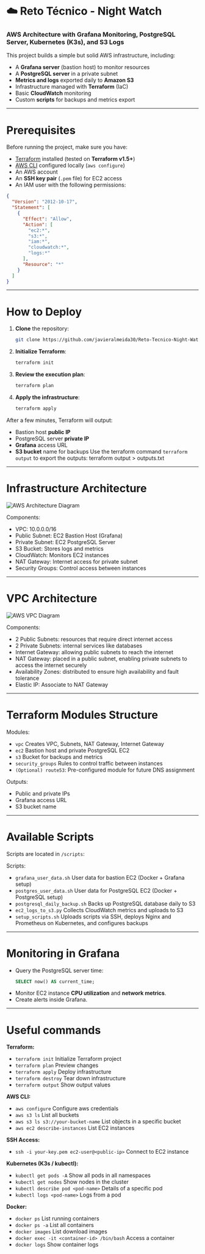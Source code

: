 # ☁️ Reto Técnico - Night Watch
### AWS Architecture with Grafana Monitoring, PostgreSQL Server, Kubernetes (K3s), and S3 Logs

This project builds a simple but solid AWS infrastructure, including:
- A **Grafana server** (bastion host) to monitor resources
- A **PostgreSQL server** in a private subnet
- **Metrics and logs** exported daily to **Amazon S3**
- Infrastructure managed with **Terraform** (IaC)
- Basic **CloudWatch** monitoring
- Custom **scripts** for backups and metrics export

---

# Prerequisites

Before running the project, make sure you have:

- [Terraform](https://www.terraform.io/downloads) installed (tested on **Terraform v1.5+**)
- [AWS CLI](https://aws.amazon.com/cli/) configured locally (`aws configure`)
- An AWS account
- An **SSH key pair** (`.pem` file) for EC2 access
- An IAM user with the following permissions:

```json
{
  "Version": "2012-10-17",
  "Statement": [
    {
      "Effect": "Allow",
      "Action": [
        "ec2:*",
        "s3:*",
        "iam:*",
        "cloudwatch:*",
        "logs:*"
      ],
      "Resource": "*"
    }
  ]
}
```

---

# How to Deploy

1. **Clone** the repository:
   ```bash
   git clone https://github.com/javieralmeida30/Reto-Tecnico-Night-Watch.git
   ```

2. **Initialize Terraform**:
   ```bash
   terraform init
   ```

3. **Review the execution plan**:
   ```bash
   terraform plan
   ```

4. **Apply the infrastructure**:
   ```bash
   terraform apply
   ```

After a few minutes, Terraform will output:
- Bastion host **public IP**
- PostgreSQL server **private IP**
- **Grafana** access URL
- **S3 bucket** name for backups
Use the terraform command `terraform output` to export the outputs: terraform output > outputs.txt

---

# Infrastructure Architecture

![AWS Architecture Diagram](/images/NightWatchArquitecture.png)


 Components:
 - VPC: 10.0.0.0/16
 - Public Subnet: EC2 Bastion Host (Grafana) 
 - Private Subnet: EC2 PostgreSQL Server 
 - S3 Bucket: Stores logs and metrics 
 - CloudWatch: Monitors EC2 instances 
 - NAT Gateway: Internet access for private subnet 
 - Security Groups: Control access between instances 

---
# VPC Architecture
![AWS VPC Diagram](/images/NightWatchVPCArquitecture.png)


 Components:
 - 2 Public Subnets: resources that require direct internet access
 - 2 Private Subnets: internal services like databases
 - Internet Gateway: allowing public subnets to reach the internet
 - NAT Gateway: placed in a public subnet, enabling private subnets to access the internet securely
 - Availability Zones: distributed to ensure high availability and fault tolerance
 - Elastic IP: Associate to NAT Gateway
---

#  Terraform Modules Structure

Modules:
- `vpc` Creates VPC, Subnets, NAT Gateway, Internet Gateway
- `ec2` Bastion host and private PostgreSQL EC2 
- `s3` Bucket for backups and metrics 
- `security_groups` Rules to control traffic between instances 
- `(Optional) route53`: Pre-configured module for future DNS assignment

Outputs:
- Public and private IPs
- Grafana access URL
- S3 bucket name

---

# Available Scripts

Scripts are located in `/scripts`:

Scripts:
- `grafana_user_data.sh`  User data for bastion EC2 (Docker + Grafana setup) 
- `postgres_user_data.sh`  User data for PostgreSQL EC2 (Docker + PostgreSQL setup) 
- `postgresql_daily_backup.sh`  Backs up PostgreSQL database daily to S3 
- `ec2_logs_to_s3.py`  Collects CloudWatch metrics and uploads to S3 
- `setup_scripts.sh`  Uploads scripts via SSH, deploys Nginx and Prometheus on Kubernetes, and configures backups

---

# Monitoring in Grafana

- Query the PostgreSQL server time:
  ```sql
  SELECT now() AS current_time;
  ```
- Monitor EC2 instance **CPU utilization** and **network metrics**.
- Create alerts inside Grafana.

---

# Useful commands

**Terraform:**
- `terraform init` Initialize Terraform project
- `terraform plan` Preview changes
- `terraform apply` Deploy infrastructure
- `terraform destroy` Tear down infrastructure
- `terraform output` Show output values

**AWS CLI:**
- `aws configure` Configure aws credentials
- `aws s3 ls` List all buckets
- `aws s3 ls s3://your-bucket-name` List objects in a specific bucket
- `aws ec2 describe-instances` List EC2 instances

**SSH Access:**
- `ssh -i your-key.pem ec2-user@<public-ip>` Connect to EC2 instance

**Kubernetes (K3s / kubectl):**
- `kubectl get pods -A` Show all pods in all namespaces
- `kubectl get nodes` Show nodes in the cluster
- `kubectl describe pod <pod-name>` Details of a specific pod
- `kubectl logs <pod-name>` Logs from a pod

**Docker:**
- `docker ps` List running containers
- `docker ps -a` List all containers
- `docker images` List download images
- `docker exec -it <container-id> /bin/bash` Access a container
- `docker logs` Show container logs